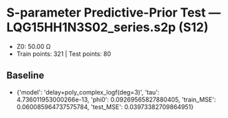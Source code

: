 # S-parameter Predictive-Prior Test — LQG15HH1N3S02_series.s2p (S12)
- Z0: 50.00 Ω
- Train points: 321  |  Test points: 80

## Baseline
- {'model': 'delay+poly_complex_logf(deg=3)', 'tau': 4.736011953000266e-13, 'phi0': 0.09269565827880405, 'train_MSE': 0.060085964737575784, 'test_MSE': 0.03973382709864951}
